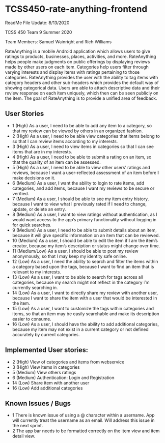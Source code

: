 # TCSS450-rate-anything-frontend
ReadMe File Update: 8/13/2020

TCSS 450 Team 9 
Summer 2020

Team Members: Samuel Wainright and Rich Williams

RateAnything is a mobile Android application which allows users to give ratings to products, businesses, places, activities, and more. RateAnything helps people make judgments on public offerings by displaying reviews made by other users on each item. Categories help users filter through varying interests and display items with ratings pertaining to those categories. RateAnything provides the user with the ability to tag items with category headers and other sub-headers which provides the default way of showing categorical data. Users are able to attach descriptive data and their review response on each item uniquely, which then can be seen publicly on the item. The goal of RateAnything is to provide a unified area of feedback.

## User Stories

- 1 (High) As a user, I need to be able to add any item to a category, so that my review can be viewed by others in an organized fashion.
- 2 (High) As a user, I need to be able view categories that items belong to so that I can review items according to my interests.
- 3 (High) As a user, I need to view items in categories so that I can see items that are in my interests.
- 4 (High) As a user, I need to be able to submit a rating on an item, so that the quality of an item can be assessed.
- 5 (High) As a user, I need to be able to view other users’ ratings and reviews, because I want a user-reflected assessment of an item before I make decisions on it.
- 6 (Medium) As a user, I want the ability to login to rate items, add categories, and add items, because I want my reviews to be secure or verified.
- 7 (Medium) As a user, I should be able to see my item entry history, because I want to view what I previously rated if I need to change, update, or delete an entry.
- 8 (Medium) As a user, I want to view ratings without authentication, as I would want access to the app’s primary functionality without logging in for quick searches.
- 9 (Medium) As a user, I need to be able to submit details about an item, because it will give specific information on an item that can be reviewed.
- 10 (Medium) As a user, I should be able to edit the item if I am the item’s creator, because my item’s description or status might change over time.
- 11 (Medium/Low) As a user, I should be able to post my review anonymously, so that I may keep my identity safe online. 
- 12 (Low) As a user, I need the ability to search and filter the items within a category based upon the tags, because I want to find an item that is relevant to my interests.
- 13 (Low) As a user, I want to be able to search for tags across all categories, because my search might not reflect in the category I’m currently searching in.
- 14 (Low) As a user, I want to directly share my review with another user, because I want to share the item with a user that would be interested in the item. 
- 15 (Low) As a user, I want to customize the tags within categories and items, so that an item may be easily searchable and make its description easier to consume.
- 16 (Low) As a user, I should have the ability to add additional categories, because my item may not exist in a current category or not defined accurately by current categories. 

## Implemented User stories: 
- 2 (High) View of categories and items from webservice
- 3 (High) View items in categories
- 5 (Medium) View others ratings
- 6 (Medium) Authentication: Login and Registration
- 14 (Low) Share item with another user
- 16 (Low) Add additional categories


## Known Issues / Bugs
- 1 There is known issue of using a @ character within a username. App will currently treat the username as an email. Will address this issue in the next sprint.
- 2 The app bar needs to be formatted correctly on the item view and item detail view.
